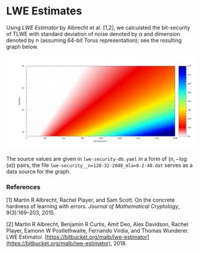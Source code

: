 
# LWE Estimates

Using *LWE Estimator* by Albrecht et al. [1,2], we calculated the bit-security of TLWE with standard deviation of noise denoted by $\alpha$ and dimension denoted by $n$ (assuming 64-bit Torus representation); see the resulting graph below.

![Graph](lwe-security__n=128-32-2048_mla=8-2-40.png)

The source values are given in `lwe-security-db.yaml` in a form of $(n, -\log(\alpha))$ pairs, the file `lwe-security__n=128-32-2048_mla=8-2-40.dat` serves as a data source for the graph.

### References

[1] Martin R Albrecht, Rachel Player, and Sam Scott. On the concrete hardness of learning with errors. *Journal of Mathematical Cryptology*, 9(3):169–203, 2015.

[2] Martin R Albrecht, Benjamin R Curtis, Amit Deo, Alex Davidson, Rachel Player, Eamonn W Postlethwaite, Fernando Virdia, and Thomas Wunderer. LWE Estimator. [https://bitbucket.org/malb/lwe-estimator](https://bitbucket.org/malb/lwe-estimator), 2018.
